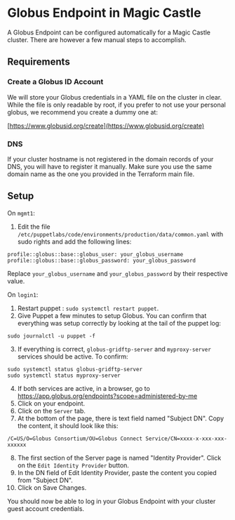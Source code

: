 # Globus Endpoint in Magic Castle

A Globus Endpoint can be configured automatically for a Magic Castle cluster.
There are however a few manual steps to accomplish.

## Requirements
### Create a Globus ID Account

We will store your Globus credentials in a YAML file on the cluster in
clear. While the file is only readable by root, if you prefer to not use your
personal globus, we recommend you create a dummy one at:

[https://www.globusid.org/create](https://www.globusid.org/create)

### DNS

If your cluster hostname is not registered in the domain records of your DNS,
you will have to register it manually. Make sure you use the same domain name
as the one you provided in the Terraform main file.

## Setup

On `mgmt1`:
1. Edit the file `/etc/puppetlabs/code/environments/production/data/common.yaml` with sudo rights
and add the following lines:
  ```
profile::globus::base::globus_user: your_globus_username
profile::globus::base::globus_password: your_globus_password
```
Replace `your_globus_username` and `your_globus_password` by their respective value.

On `login1`:
1. Restart puppet : `sudo systemctl restart puppet`.
2. Give Puppet a few minutes to setup Globus. You can confirm that
everything was setup correctly by looking at the tail of the puppet log:
```
sudo journalctl -u puppet -f
```
3. If everything is correct, `globus-gridftp-server` and `myproxy-server`
services should be active. To confirm:
```
sudo systemctl status globus-gridftp-server
sudo systemctl status myproxy-server
```
4. If both services are active, in a browser, go to
https://app.globus.org/endpoints?scope=administered-by-me
5. Click on your endpoint.
6. Click on the `Server` tab.
7. At the bottom of the page, there is text field named "Subject DN". Copy the content, it should look like this:
```
/C=US/O=Globus Consortium/OU=Globus Connect Service/CN=xxxx-x-xxx-xxx-xxxxxx
```
8. The first section of the Server page is named "Identity Provider". Click on the `Edit Identity Provider` button.
9. In the DN field of Edit Identity Provider, paste the content you copied from "Subject DN".
10. Click on Save Changes.

You should now be able to log in your Globus Endpoint with your cluster guest account credentials.